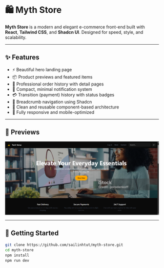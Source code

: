 # 🛍️ Myth Store

**Myth Store** is a modern and elegant e-commerce front-end built with **React**, **Tailwind CSS**,
and **Shadcn UI**. Designed for speed, style, and scalability.

---

## ✨ Features

-    ⚡ Beautiful hero landing page
-    📦 Product previews and featured items
-    📃 Professional order history with detail pages
-    🔔 Compact, minimal notification system
-    💳 Transition (payment) history with status badges
-    🧭 Breadcrumb navigation using Shadcn
-    🧼 Clean and reusable component-based architecture
-    📱 Fully responsive and mobile-optimized

---

## 📸 Previews

![Landing Page](https://github.com/sailinhtut/myth-store/blob/main/preview/1.png)

---

## 🚀 Getting Started

```bash
git clone https://github.com/sailinhtut/myth-store.git
cd myth-store
npm install
npm run dev
```
